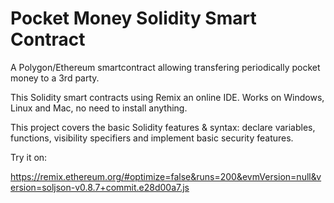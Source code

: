 # Pocket Money Solidity Smart Contract
A Polygon/Ethereum smartcontract allowing transfering periodically pocket money to a 3rd party. 

This Solidity smart contracts using Remix an online IDE. Works on Windows, Linux and Mac, no need to install anything. 

This project covers the basic Solidity features & syntax: declare variables, functions, visibility specifiers and implement basic security features.

Try it on:  

https://remix.ethereum.org/#optimize=false&runs=200&evmVersion=null&version=soljson-v0.8.7+commit.e28d00a7.js
